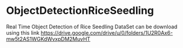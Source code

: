 # ObjectDetectionRiceSeedling
Real Time Object Detection of Rice Seedling
DataSet can be download using this link https://drive.google.com/drive/u/0/folders/1U2R0Ax6-mw5t2AS1WGKdWvxpDM2MuvHT
